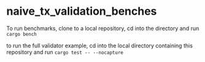 # naive_tx_validation_benches
To run benchmarks, clone to a local repository, cd into the directory
and run ```cargo bench```

to run the full validator example, cd into the local directory containing
this repository and run ```cargo test -- --nocapture```

